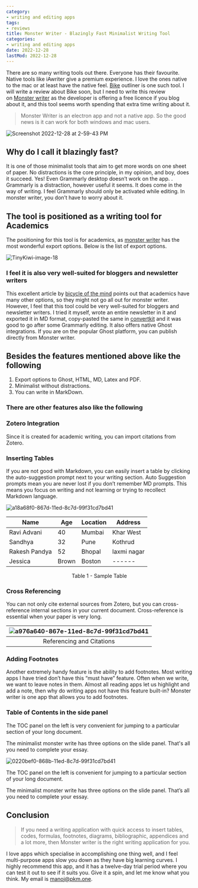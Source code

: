 ```yaml
---
category:
- writing and editing apps
tags:
- reviews
title: Monster Writer - Blazingly Fast Minimalist Writing Tool
categories:
- writing and editing apps
date: 2022-12-28
lastMod: 2022-12-28
---
```

There are so many writing tools out there. Everyone has their favourite. Native tools like iAwriter give a premium experience. I love the ones native to the mac or at least have the native feel. [Bike](https://hogbaysoftware.netlify.app/bike/) outliner is one such tool. I will write a review about Bike soon, but I need to write this review on [Monster writer](https://www.monsterwriter.app/) as the developer is offering a free licence if you blog about it, and this tool seems worth spending that extra time writing about it.

> Monster Writer is an electron app and not a native app. So the good news is it can work for both windows and mac users.

![Screenshot 2022-12-28 at 2-59-43 PM](https://mataroa.blog/images/a4198399.png)

## Why do I call it blazingly fast?

It is one of those minimalist tools that aim to get more words on one sheet of paper. No distractions is the core principle, in my opinion, and boy, does it succeed. Yes! Even Grammarly desktop doesn’t work on the app. . Grammarly is a distraction, however useful it seems. It does come in the way of writing. I feel Grammarly should only be activated while editing. In monster writer, you don’t have to worry about it.

## The tool is positioned as a writing tool for Academics 

The positioning for this tool is for academics, as [monster writer](https://www.monsterwriter.app/) has the most wonderful export options. Below is the list of export options.

![TinyKiwi-image-18](https://mataroa.blog/images/d6214e1b.png)


### I feel it is also very well-suited for bloggers and newsletter writers

This excellent article by [bicycle of the mind](https://bicycleforyourmind.com/monsterwriter_for_academic_work) points out that academics have many other options, so they might not go all out for monster writer. However, I feel that this tool could be very well-suited for bloggers and newsletter writers. I tried it myself, wrote an entire newsletter in it and exported it in MD format, copy-pasted the same in [convertkit](https://convertkit.com/) and it was good to go after some Grammarly editing. It also offers native Ghost integrations. If you are on the popular Ghost platform, you can publish directly from Monster writer.

## Besides the features mentioned above like the following

1. Export options to Ghost, HTML, MD, Latex and PDF.
2. Minimalist without distractions.
3. You can write in MarkDown.

### There are other features also like the following

### Zotero Integration

Since it is created for academic writing, you can import citations from Zotero.

### Inserting Tables

If you are not good with Markdown, you can easily insert a table by clicking the auto-suggestion prompt next to your writing section. Auto Suggestion prompts mean you are never lost if you don’t remember MD prompts. This means you focus on writing and not learning or trying to recollect Markdown language.

![a18a68f0-867d-11ed-8c7d-99f31cd7bd41](https://mataroa.blog/images/3a75d3e9.png)

| Name          | Age  | Location | Address           |
| ------------- | --------- | -------- | ----------------- |
| Ravi Advani   | 40        | Mumbai   | Khar West         |
| Sandhya  | 32        | Pune     | Kothrud           |
| Rakesh Pandya | 52        | Bhopal   | laxmi nagar  |
| Jessica       | Brown     | Boston   | ------            |
<p align = "center">Table 1 - Sample Table</p>

### Cross Referencing

You can not only cite external sources from Zotero, but you can cross-reference internal sections in your current document. Cross-reference is essential when your paper is very long.

| ![a976a640-867e-11ed-8c7d-99f31cd7bd41](https://mataroa.blog/images/16e58a61.png) |
|:--:|
| Referencing and Citations |

### Adding Footnotes

Another extremely handy feature is the ability to add footnotes. Most writing apps I have tried don’t have this “must have” feature. Often when we write, we want to leave notes in them. Almost all reading apps let us highlight and add a note, then why do writing apps not have this feature built-in? Monster writer is one app that allows you to add footnotes.

### Table of Contents in the side panel

The TOC panel on the left is very convenient for jumping to a particular section of your long document. 

The minimalist monster write has three options on the slide panel. That's all you need to complete your essay.

![0220bef0-868b-11ed-8c7d-99f31cd7bd41](https://mataroa.blog/images/4514298e.png)

The TOC panel on the left is convenient for jumping to a particular section of your long document.

The minimalist monster write has three options on the slide panel. That’s all you need to complete your essay.

## Conclusion



> If you need a writing application with quick access to insert tables, codes, formulas, footnotes, diagrams, bibliographic, appendices and a lot more, then Monster writer is the right writing application for you.

I love apps which specialise in accomplishing one thing well, and I feel multi-purpose apps slow you down as they have big learning curves. I highly recommend this app, and it has a twelve-day trial period where you can test it out to see if it suits you. Give it a spin, and let me know what you think. My email is manoj@pkm.one.
